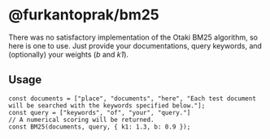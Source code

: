 # @furkantoprak/bm25
There was no satisfactory implementation of the Otaki BM25 algorithm, so here is one to use. Just provide your documentations, query keywords, and (optionally) your weights (*b* and *k1*).

## Usage
```
const documents = ["place", "documents", "here", "Each test document will be searched with the keywords specified below."];
const query = ["keywords", "of", "your", "query."]
// A numerical scoring will be returned.
const BM25(documents, query, { k1: 1.3, b: 0.9 });
```
